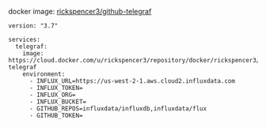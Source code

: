 docker image: [rickspencer3/github-telegraf](https://cloud.docker.com/u/rickspencer3/repository/docker/rickspencer3/github-telegraf)

```
version: "3.7"

services:
  telegraf:
    image: https://cloud.docker.com/u/rickspencer3/repository/docker/rickspencer3/github-telegraf
    environment:
      - INFLUX_URL=https://us-west-2-1.aws.cloud2.influxdata.com
      - INFLUX_TOKEN=
      - INFLUX_ORG=
      - INFLUX_BUCKET=
      - GITHUB_REPOS=influxdata/influxdb,influxdata/flux
      - GITHUB_TOKEN=
```
